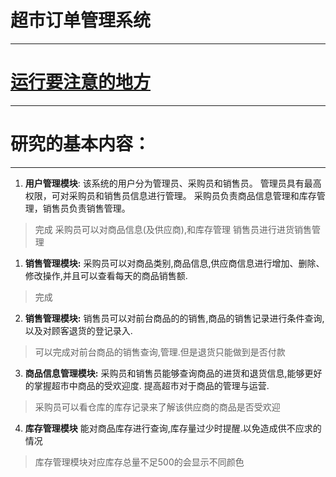 # 超市订单管理系统 

-----

# [运行要注意的地方](./Attention.md)

---



# 研究的基本内容：

---

1. **用户管理模块**:
   该系统的用户分为管理员、采购员和销售员。
   管理员具有最高权限，可对采购员和销售员信息进行管理。
   采购员负责商品信息管理和库存管理，销售员负责销售管理。

>  完成
>  采购员可以对商品信息(及供应商),和库存管理
>  销售员进行进货销售管理

1. **销售管理模块:**
   采购员可以对商品类别,商品信息,供应商信息进行增加、删除、修改操作,并且可以查看每天的商品销售额.

> 完成

2. **销售管理模块:**
   销售员可以对前台商品的的销售,商品的销售记录进行条件查询,以及对顾客退货的登记录入.

> 可以完成对前台商品的销售查询,管理.但是退货只能做到是否付款

3. **商品信息管理模块:**
   采购员和销售员能够查询商品的进货和退货信息,能够更好的掌握超市中商品的受欢迎度.
   提高超市对于商品的管理与运营.

>  采购员可以看仓库的库存记录来了解该供应商的商品是否受欢迎

4. **库存管理模块**
   能对商品库存进行查询,库存量过少时提醒.以免造成供不应求的情况

>  库存管理模块对应库存总量不足500的会显示不同颜色

